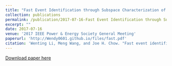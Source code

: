 ```yaml
---
title: "Fast Event Identification through Subspace Characterization of PMU Data in Power Systems"
collection: publications
permalink: /publication/2017-07-16-Fast Event Identification through Subspace Characterization of PMU Data in Power Systems
excerpt: ""
date: 2017-07-16
venue: '2017 IEEE Power & Energy Society General Meeting'
paperurl: 'http://Wendy0601.github.io/files/fast.pdf'
citation: 'Wenting Li, Meng Wang, and Joe H. Chow. "Fast event identification through subspace characterization of pmu data in power systems." In Proc. IEEE Power & Energy Society General Meeting, 2017.'
--- 
```


[Download paper here](http://Wendy0601.github.io/files/fast.pdf)
 
